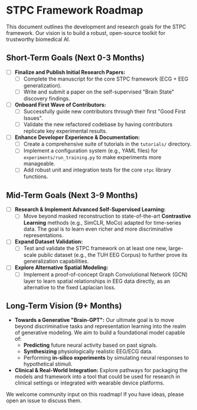 # STPC Framework Roadmap

This document outlines the development and research goals for the STPC framework. Our vision is to build a robust, open-source toolkit for trustworthy biomedical AI.

## Short-Term Goals (Next 0-3 Months)

-   [ ] **Finalize and Publish Initial Research Papers:**
    -   [ ] Complete the manuscript for the core STPC framework (ECG + EEG generalization).
    -   [ ] Write and submit a paper on the self-supervised "Brain State" discovery findings.
-   [ ] **Onboard First Wave of Contributors:**
    -   [ ] Successfully guide new contributors through their first "Good First Issues".
    -   [ ] Validate the new refactored codebase by having contributors replicate key experimental results.
-   [ ] **Enhance Developer Experience & Documentation:**
    -   [ ] Create a comprehensive suite of tutorials in the `tutorials/` directory.
    -   [ ] Implement a configuration system (e.g., YAML files) for `experiments/run_training.py` to make experiments more manageable.
    -   [ ] Add robust unit and integration tests for the core `stpc` library functions.

## Mid-Term Goals (Next 3-9 Months)

-   [ ] **Research & Implement Advanced Self-Supervised Learning:**
    -   [ ] Move beyond masked reconstruction to state-of-the-art **Contrastive Learning** methods (e.g., SimCLR, MoCo) adapted for time-series data. The goal is to learn even richer and more discriminative representations.
-   [ ] **Expand Dataset Validation:**
    -   [ ] Test and validate the STPC framework on at least one new, large-scale public dataset (e.g., the TUH EEG Corpus) to further prove its generalization capabilities.
-   [ ] **Explore Alternative Spatial Modeling:**
    -   [ ] Implement a proof-of-concept Graph Convolutional Network (GCN) layer to learn spatial relationships in EEG data directly, as an alternative to the fixed Laplacian loss.

## Long-Term Vision (9+ Months)

-   **Towards a Generative "Brain-GPT":** Our ultimate goal is to move beyond discriminative tasks and representation learning into the realm of generative modeling. We aim to build a foundational model capable of:
    -   **Predicting** future neural activity based on past signals.
    -   **Synthesizing** physiologically realistic EEG/ECG data.
    -   Performing **in-silico experiments** by simulating neural responses to hypothetical stimuli.
-   **Clinical & Real-World Integration:** Explore pathways for packaging the models and framework into a tool that could be used for research in clinical settings or integrated with wearable device platforms.

We welcome community input on this roadmap! If you have ideas, please open an issue to discuss them.